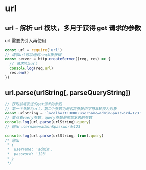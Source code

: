 # url

## url - 解析 url 模块，多用于获得 get 请求的参数

url 需要先引入再使用

```js
const url = require('url')
// 请求url可以通过req对象获得
const server = http.createServer((req, res) => {
  // 请求地址url
  console.log(req.url)
  res.end()
})
```

## url.parse(urlString\[, parseQueryString\])

```js
// 获取前端发送的get请求的参数
// 第一个参数为url，第二个参数为是否将参数由字符串转换为对象
const urlString = 'localhost:3000?username=admin&password=123'
// 重点看query参数，query参数是前端发送的参数
console.log(url.parse(urlString).query)
// 输出 username=admin&password=123

console.log(url.parse(urlString, true).query)
/* 输出
 * {
 *  username: 'admin',
 *  password: '123'
 * }
 */
```
